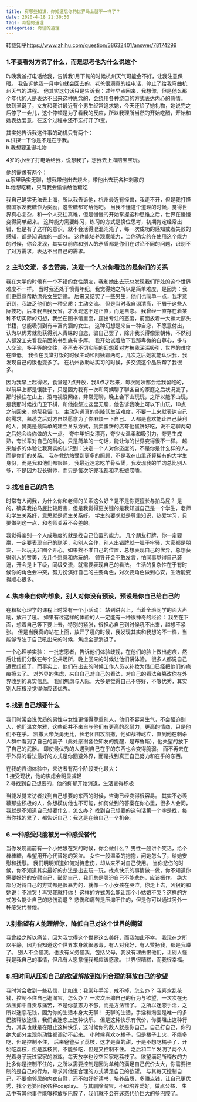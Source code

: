 ```yaml
---
title: 有哪些知识，你知道后你的世界马上就不一样了？
date: 2020-4-18 21:30:50
tags: 奇怪的道理
categories: 奇怪的道理
---
```


转载知乎<https://www.zhihu.com/question/38632401/answer/78174299>

### 1.不要看对方说了什么，而是思考他为什么说这个
昨晚我爸打电话给我，告诉我1月下旬的时候杭州天气可能会不好，让我注意保暖。
我告诉他我一月中旬就会回去的，老爸很满意的挂电话，停止了给我弯曲杭州天气的进程。
他其实这句话只是告诉我：过年早点回来，我想你，但是他么那个年代的人是表达不出来这种思念的，会绕用各种绕口的方式表达内心的感情。
快到圣诞了，女友和我讲最近有个男生经常追求她，今天还给了她礼物，她说完之后停了一会儿，这个停顿是为了看我的反应，所以我理所当然的开始吃醋，开始和她表达爱意，在这个过程中还不忘打开了t宝。

其实她告诉我这件事的动机只有两个：  
a.试探一下你是不是在乎我。  
b.我想要圣诞礼物

4岁的小侄子打电话给我，说想我了，想我去上海陪宝宝玩。

他的需求有两个：  
a.家里确实无聊，想我带他出去烧火，带他出去玩各种刺激的  
b.他想吃糖，只有我会偷偷给他糖吃

我自己确实无法去上海，所以我告诉他，杭州最近有怪兽，我走不开，但是我打怪兽国家发我糖作为奖励，这些糖都寄给他吧。
当我不懂这个道理的时候，觉得世界真心复杂，和一个人交往真难，但是慢慢的开始掌握这种思维之后，世界在慢慢变得简单起来。
这种能力需要练习，练习的方式是换位思考，初期肯定经常出错，但是有了这样的意识，就不会活得混混沌沌了，每一次成功的感知或者失败的感知，都是知识库的一部分。
这也能培养观察能力，当你确实的在使用这个能力的时候，你会发现，其实以前你和别人的矛盾都是你们在讨论不同的问题，识别不了对方需求，表达不出自己的需求。

### 2.主动交流，多去赞美，决定一个人对你看法的是你们的关系
我在大学的时候有一个不错的女性朋友，我和她出去玩总发现我们所处的这个世界难度不一样。
当时我还处于愤青年纪，我觉得她之所以是简单难度，是因为：我们更愿意帮助漂亮女生定律。
后来又结实了一些男生，他们也简单一点，我才意识到，我缺乏他们的一种品质：主动交流。
但是当时我自诩清高，不屑于这些人际技巧，后来我自我反省，才发现这不是正直，而是自恋。
我曾经一直存在着某种不切实际的幻想，我坐在图书馆里面，摆出专注的态度，前面放着一大摞大部头书籍，总能吸引到有丰富内涵的女生。
这种幻想是来自一种自恋，不愿意付出，认为以优秀就能获得别人青睐的自恋，骗自己罢了，除非我长得像梁朝伟，不然别人都没工夫看我前面的书到底有多厚。
我开始试着放下我那卑微的自尊心，多与人交流，多平等的交往，不再去不切实际的幻想着对方被我深深吸引，世界的难度在降低。
我会在食堂打饭的时候主动和阿姨聊两句，几次之后她就能认识我，我发现自己的饭也变多了。
在杭州救助站实习的时候，多交流这个品质帮了我很多。

因为我早上起得迟，食堂是7点开放，我8点才起来，每次阿姨都会给我留吃的，以前早上都是饿肚子，只是因为我有一次和阿姨聊了聊各自的家庭之后状况变了。
那时候住在山上，没电视没网络，非常无聊，晚上会下山玩玩，之所以能下山玩，是我那时候找门卫下棋，和他抱怨过这里无聊，他告诉我晚上可以下山玩，10点之前回来，他帮我留门。
主动沟通真的能降低生活难度，不要一上来就表达自己的需求，熟悉之后对方自然愿意为了你麻烦一下自己。
人都是喜欢能让自己获利的人，赞美是最简单的建立关系方式，到卖蛋饼的店夸他蛋饼好吃，说不定聊两句之后她会给你做的大一点。
夸中年妇女漂亮，夸少女温柔和吸引力，夸男生成熟，夸长辈对自己的耐心，只是简单的一句话，能让你的世界变得很不一样。
越来越多的体验让我真实的认识到：决定一个人对你态度的，不是你是什么样的人，而是你们的关系。
我在救助站受到更多的照顾，不是我在山里还算稀有的大学生身份，而是我和他们都很熟，
我最近迷恋吃羊骨头煲，我发现我的羊肉总比别人多，不是因为我长得帅，而只是每次吃完我都和老板娘唠嗑。

### 3.找准自己的角色
时常有人问我，为什么你和老师的关系这么好？是不是你更擅长与拍马屁？
是的，确实我拍马屁比较厉害，但是我觉得更关键的是我知道自己是一个学生，老师和学生关系好，意思就是师生关系好。
学生的要求就是尊重知识，热爱学习，只要做到这一点，和老师关系不会差的。

我觉得鉴别一个人成熟度的就是找自己位置的能力。
几个朋友打牌，你一定要赢，一定要表现自己的聪明，和别人合作，别人出错牌就一肚子牢骚，大家都是朋友，一起玩无非图个开心，如果找不准自己的位置，总想表现自己的优异，总想获得别人的赞美，没几个愿意和你玩的。
领导开会不敢发言，怕同事觉得自己装逼，开会是上下级，同级交流，就需要表现自己的看法。
生活的复杂性在于有时候你的角色会冲突，努力扮演好自己的主要角色，对次要角色做到心安，生活能变得顺心很多。

### 4.焦虑来自你的想象，别人对你没有预设，预设是你自己给自己的
在积极心理学的课程上时常有一个小活动：
站到讲台上，当着全班同学的面大声吼，放开了吼。
如果有过这样的体验的人一定能有一种很神奇的经验：
我坐在下面，想着自己等下要上去，特别的紧张，很担心自己到时候吼不出来，越想不紧张。
但是当我真的站在上面，放开了吼的时候，我发现其实和我想的不一样，当能够专注于自己吼出来的时候，焦虑全部消退了。

一个心理学实验：
一批志愿者，告诉他们体验歧视，在他们的脸上做出疤痕，然后让他们分散在每个公共场所，晚上回来的时候让他们讲体验。
很多人都说自己遭受歧视了，而事实上，他们在出去的时候工作人员以补妆为借口已经把他们的疤痕擦去了。
对外界的焦虑，来自自己对自己的看法，对自己的看法会篡改你在外界收到的真实信息。
我们焦虑与人际，大多是觉得自己不够好，不够优秀，其实别人压根没觉得你应该优秀。

### 5.找到自己想要什么

我们时常会说优质的男性与女性更懂得尊重别人，他们不容易生气，不会强迫别人，他们温文尔雅，这些都并不来自与他们有更高的忍耐力，更高的情商，只是他们不在乎。
凯撒大帝英勇无比，长老团围攻凯撒，他如战神屹立，直到他在刺杀人群中看到了自己的妻子（此处感谢各位知友的提醒，是布鲁斯），他失望的放下了自己的武器。
即使最优秀的人遇到自己在乎的东西也会变得脆弱。
而不再去在乎外界的看法最好的方式是你回避外界，而是找到真正自己努力和在乎的东西。  

在我的咨询体验中，来访者有两个阶段变化最大：  
1.接受现状，他的焦虑会明显减轻  
2.寻找到自己想要的，他的抑郁开始消退，生活变得积极  

当能发觉来访者找到自己想要的东西的时候，咨询已经变得很容易。
其实不必羡慕那些积极的人，你想模仿他也不可能，如何做到的答案在你心里，很多人会问，我就是不知道自己想要什么，怎么办？
找到自己想要的这句话第一个字是找，每当你找的累了，都告诉自己：我这是在给自己一个机会。

### 6.一种感受只能被另一种感受替代
当你发现面前有一个小姑娘在哭的时候，你会做什么？
男性一般讲个笑话，给个棒棒糖，希望用开心代替她的哭泣。
女性一般温柔的抱抱，问她怎么了，给她安慰和抚慰。
我们明明知道如何对待悲伤，却从来不对自己使用。
当你悲伤的时候，你不知道其实最好的办法是出去玩一玩，找点快乐的事情做一做，你不知道你需要好好的安慰自己，鼓励自己，我们总是强迫自己不能悲伤，应该振作。
绝大部分对待自己的方式都是很暴力的，就像一个小女孩在哭泣，你走上去，凶狠的和她说：不准哭！再哭我就打你！
这样的方式怎么能让那个小姑娘不哭？这样的方式怎么能让自己的悲伤消退？
悲伤和痛苦是压抑不住的，但是你可以通过另外一种感受代替他。

### 7.别指望有人能理解你，降低自己对这个世界的期望
我曾经之所以痛苦，因为我觉得这个世界这么美好，而我如此不幸。
我现在之所以平静，因为我知道这个世界本身就很恶毒，有人对我好，有人赞扬我，都是我赚了。
别人不会懂我，也没有义务懂我，包括父母，我没有理由恨他们，让别人懂我是我自己的事情，但凡有人愿意懂我都应该感激。
世界很糟糕，而我很幸福。

### 8.把时间从压抑自己的欲望解放到如何合理的释放自己的欲望
我时常会收到一些私信，比如说：我常年手淫，戒不掉，怎么办？
我喜欢乱花钱，控制不住自己逛淘宝，怎么办？
一次次压抑自己的行为与欲望，一次次在无法压抑中自责与痛苦，不是你意志力不够，而是方法错了。
之所以迷恋手淫，之所以迷恋花钱，因为你的生活本身太无聊！
无聊的生活，手淫和淘宝是唯一的多巴胺释放途径，我们会迷恋上这种快乐。
但是这种快乐有代价，你要阻止这种行为，其实也就是在阻止这种快乐，这时候你的敌人就是你自己，自己打自己，你的绝大部分主观能动性都调动不起来。
小时候喜欢吃橘子，但是橘子上火，不能多吃，但是控制不住，
后来爸爸买了荔枝，这才是真的甜，于是不想吃橘子了，开始吃荔枝，但是荔枝贵，不能多吃，但是又控制不住。
之后和二丫发明了两个人光着身子玩过家家的游戏，每天放学也没空回家吃荔枝了。
欲望满足所释放的力比多你是控制不住的，之所以需要控制是因为单纯的满足自己代价太大，你需要控制的是自己的行为，寻求其他更合理的方式满足自己的欲望。
与其每天控制自己，不要偷邻居的内衣自慰，还不如好好读书，培养品质，多赚点钱，让自己更优秀，找个老婆回家各种cosplay。
与其删除淘宝，不如培养爱好，做点公益，
生活中有其他事件能够释放多巴胺了，我们就不会在迷恋代价巨大的多巴胺了。
